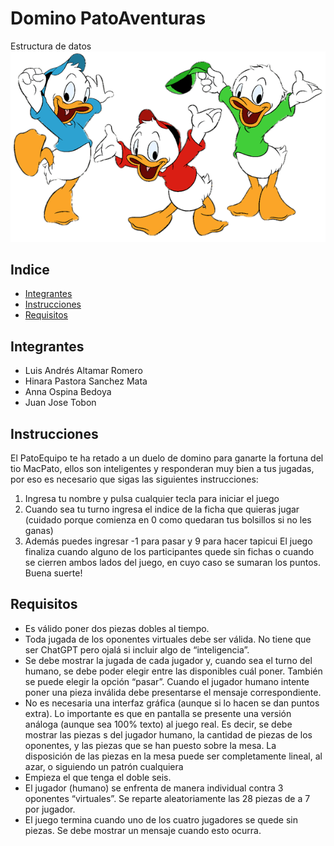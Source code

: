 # Domino PatoAventuras
Estructura de datos
![imagen patos](https://github.com/Annaseanna/Trabajo1_ED/blob/main/imagenPatos.png)


## Indice
- [Integrantes](#integrantes)
- [Instrucciones](#instrucciones)
- [Requisitos](#requisitos)


## Integrantes
- Luis Andrés Altamar Romero
- Hinara Pastora Sanchez Mata
- Anna Ospina Bedoya
- Juan Jose Tobon

## Instrucciones
El PatoEquipo te ha retado a un duelo de domino para ganarte la fortuna del tio MacPato, ellos son inteligentes y responderan muy bien a tus jugadas, por eso es necesario que sigas las siguientes instrucciones:
1) Ingresa tu nombre y pulsa cualquier tecla para iniciar el juego
2) Cuando sea tu turno ingresa el indice de la ficha que quieras jugar (cuidado porque comienza en 0 como quedaran tus bolsillos si no les ganas)
3) Además puedes ingresar -1 para pasar y 9 para hacer tapicui
El juego finaliza cuando alguno de los participantes quede sin fichas o cuando se cierren ambos lados del juego, en cuyo caso se sumaran los puntos. Buena suerte!
## Requisitos
- Es válido poner dos piezas dobles al tiempo.
- Toda jugada de los oponentes virtuales debe ser válida. No tiene que ser ChatGPT pero ojalá si
incluir algo de “inteligencia”.
- Se debe mostrar la jugada de cada jugador y, cuando sea el turno del humano, se debe poder elegir
entre las disponibles cuál poner. También se puede elegir la opción “pasar”. Cuando el jugador
humano intente poner una pieza inválida debe presentarse el mensaje correspondiente.
- No es necesaria una interfaz gráfica (aunque si lo hacen se dan puntos extra). Lo importante es
que en pantalla se presente una versión análoga (aunque sea 100% texto) al juego real. Es decir, se
debe mostrar las piezas s del jugador humano, la cantidad de piezas de los oponentes, y las piezas
que se han puesto sobre la mesa. La disposición de las piezas en la mesa puede ser completamente
lineal, al azar, o siguiendo un patrón cualquiera
- Empieza el que tenga el doble seis.
- El jugador (humano) se enfrenta de manera individual contra 3 oponentes “virtuales”. Se reparte
aleatoriamente las 28 piezas de a 7 por jugador.
- El juego termina cuando uno de los cuatro jugadores se quede sin piezas. Se debe mostrar un
mensaje cuando esto ocurra.

